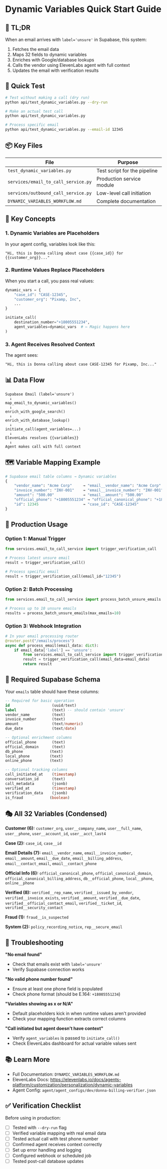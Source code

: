 # Dynamic Variables Quick Start Guide

## 🎯 TL;DR

When an email arrives with `label='unsure'` in Supabase, this system:
1. Fetches the email data
2. Maps 32 fields to dynamic variables
3. Enriches with Google/database lookups
4. Calls the vendor using ElevenLabs agent with full context
5. Updates the email with verification results

## 🚀 Quick Test

```bash
# Test without making a call (dry run)
python api/test_dynamic_variables.py --dry-run

# Make an actual test call
python api/test_dynamic_variables.py

# Process specific email
python api/test_dynamic_variables.py --email-id 12345
```

## 📦 Key Files

| File | Purpose |
|------|---------|
| `test_dynamic_variables.py` | Test script for the pipeline |
| `services/email_to_call_service.py` | Production service module |
| `services/outbound_call_service.py` | Low-level call initiation |
| `DYNAMIC_VARIABLES_WORKFLOW.md` | Complete documentation |

## 🔑 Key Concepts

### 1. Dynamic Variables are Placeholders
In your agent config, variables look like this:
```
"Hi, this is Donna calling about case {{case_id}} for {{customer_org}}..."
```

### 2. Runtime Values Replace Placeholders
When you start a call, you pass real values:
```python
dynamic_vars = {
    "case_id": "CASE-12345",
    "customer_org": "Pixamp, Inc",
    ...
}

initiate_call(
    destination_number="+18005551234",
    agent_variables=dynamic_vars  # ← Magic happens here
)
```

### 3. Agent Receives Resolved Context
The agent sees:
```
"Hi, this is Donna calling about case CASE-12345 for Pixamp, Inc..."
```

## 📊 Data Flow

```
Supabase Email (label='unsure')
  ↓
map_email_to_dynamic_variables()
  ↓
enrich_with_google_search()
  ↓
enrich_with_database_lookup()
  ↓
initiate_call(agent_variables=...)
  ↓
ElevenLabs resolves {{variables}}
  ↓
Agent makes call with full context
```

## 🗺️ Variable Mapping Example

```python
# Supabase email table columns → Dynamic variables
{
    "vendor_name": "Acme Corp"     → "email__vendor_name": "Acme Corp"
    "invoice_number": "INV-001"    → "email__invoice_number": "INV-001"
    "amount": "500.00"             → "email__amount": "500.00"
    "official_phone": "+18005551234" → "official_canonical_phone": "+18005551234"
    "id": 12345                    → "case_id": "CASE-12345"
}
```

## 🔧 Production Usage

### Option 1: Manual Trigger
```python
from services.email_to_call_service import trigger_verification_call

# Process latest unsure email
result = trigger_verification_call()

# Process specific email
result = trigger_verification_call(email_id="12345")
```

### Option 2: Batch Processing
```python
from services.email_to_call_service import process_batch_unsure_emails

# Process up to 10 unsure emails
results = process_batch_unsure_emails(max_emails=10)
```

### Option 3: Webhook Integration
```python
# In your email processing router
@router.post("/emails/process")
async def process_email(email_data: dict):
    if email_data['label'] == 'unsure':
        from services.email_to_call_service import trigger_verification_call
        result = trigger_verification_call(email_data=email_data)
        return result
```

## 📝 Required Supabase Schema

Your `emails` table should have these columns:

```sql
-- Required for basic operation
id                   (uuid/text)
label                (text) -- should contain 'unsure'
vendor_name          (text)
invoice_number       (text)
amount               (text/numeric)
due_date             (text/date)

-- Optional enrichment columns
official_phone       (text)
official_domain      (text)
db_phone            (text)
local_phone         (text)
online_phone        (text)

-- Optional tracking columns
call_initiated_at    (timestamp)
conversation_id      (text)
call_metadata        (jsonb)
verified_at          (timestamp)
verification_data    (jsonb)
is_fraud            (boolean)
```

## 🎭 All 32 Variables (Condensed)

**Customer (6):** `customer_org`, `user__company_name`, `user__full_name`, `user__phone`, `user__account_id`, `user__acct_last4`

**Case (2):** `case_id`, `case__id`

**Email Details (7):** `email__vendor_name`, `email__invoice_number`, `email__amount`, `email__due_date`, `email__billing_address`, `email__contact_email`, `email__contact_phone`

**Official Info (6):** `official_canonical_phone`, `official_canonical_domain`, `official_canonical_billing_address`, `db__official_phone`, `local__phone`, `online__phone`

**Verified (8):** `verified__rep_name`, `verified__issued_by_vendor`, `verified__invoice_exists`, `verified__amount`, `verified__due_date`, `verified__official_contact_email`, `verified__ticket_id`, `verified__security_contact`

**Fraud (1):** `fraud__is_suspected`

**System (2):** `policy_recording_notice`, `rep__secure_email`

## 🐛 Troubleshooting

**"No email found"**
- Check that emails exist with `label='unsure'`
- Verify Supabase connection works

**"No valid phone number found"**
- Ensure at least one phone field is populated
- Check phone format (should be E.164: `+18005551234`)

**"Variables showing as x or N/A"**
- Default placeholders kick in when runtime values aren't provided
- Check your mapping function extracts correct columns

**"Call initiated but agent doesn't have context"**
- Verify `agent_variables` is passed to `initiate_call()`
- Check ElevenLabs dashboard for actual variable values sent

## 📚 Learn More

- Full Documentation: `DYNAMIC_VARIABLES_WORKFLOW.md`
- ElevenLabs Docs: https://elevenlabs.io/docs/agents-platform/customization/personalization/dynamic-variables
- Agent Config: `agent/agent_configs/dev/donna-billing-verifier.json`

## ✅ Verification Checklist

Before using in production:

- [ ] Tested with `--dry-run` flag
- [ ] Verified variable mapping with real email data
- [ ] Tested actual call with test phone number
- [ ] Confirmed agent receives context correctly
- [ ] Set up error handling and logging
- [ ] Configured webhook or scheduled job
- [ ] Tested post-call database updates
